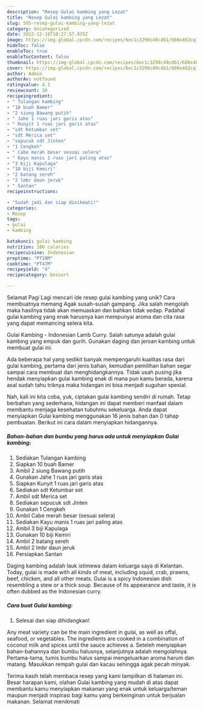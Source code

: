 ```yaml
---
description: "Resep Gulai kambing yang Lezat"
title: "Resep Gulai kambing yang Lezat"
slug: 595-resep-gulai-kambing-yang-lezat
category: Uncategorized
date: 2022-12-10T10:27:57.835Z
image: https://img-global.cpcdn.com/recipes/6ec1c3298c49cdb1/680x482cq70/gulai-kambing-foto-resep-utama.jpg
hideToc: false
enableToc: true
enableTocContent: false
thumbnail: https://img-global.cpcdn.com/recipes/6ec1c3298c49cdb1/680x482cq70/gulai-kambing-foto-resep-utama.jpg
cover: https://img-global.cpcdn.com/recipes/6ec1c3298c49cdb1/680x482cq70/gulai-kambing-foto-resep-utama.jpg
author: Admin
authorAv: notfound
ratingvalue: 4.1
reviewcount: 10
recipeingredient:
- " Tulangan kambing"
- "10 buah Bamer"
- "2 siung Bawang putih"
- " Jahe 1 ruas jari garis atas"
- " Kunyit 1 ruas jari garis atas"
- "sdt Ketumbar set"
- "sdt Merica set"
- "sepucuk sdt Jinten"
- "1 Cengkeh"
- " Cabe merah besar sesuai selera"
- " Kayu manis 1 ruas jari paling atas"
- "3 biji Kapulaga"
- "10 biji Kemiri"
- "2 batang sereh"
- "2 lmbr daun jeruk"
- " Santan"
recipeinstructions:

- "Sudah jadi dan siap dinikmati!"
categories:
- Resep
tags:
- gulai
- kambing

katakunci: gulai kambing 
nutrition: 106 calories
recipecuisine: Indonesian
preptime: "PT18M"
cooktime: "PT47M"
recipeyield: "4"
recipecategory: Dessert

---
```



Selamat Pagi Lagi mencari ide resep gulai kambing yang unik? Cara membuatnya memang Agak susah-susah gampang. Jika salah mengolah maka hasilnya tidak akan memuaskan dan bahkan tidak sedap. Padahal gulai kambing yang enak harusnya kan mempunyai aroma dan cita rasa yang dapat memancing selera kita.


Gulai Kambing - Indonesian Lamb Curry. Salah satunya adalah gulai kambing yang empuk dan gurih. Gunakan daging dan jeroan kambing untuk membuat gulai ini.

Ada beberapa hal yang sedikit banyak mempengaruhi kualitas rasa dari gulai kambing, pertama dari jenis bahan, kemudian pemilihan bahan segar sampai cara membuat dan menghidangkannya. Tidak usah pusing jika hendak menyiapkan gulai kambing enak di mana pun kamu berada, karena asal sudah tahu triknya maka hidangan ini bisa menjadi suguhan spesial.


Nah, kali ini kita coba, yuk, ciptakan gulai kambing sendiri di rumah. Tetap berbahan yang sederhana, hidangan ini dapat memberi manfaat dalam membantu menjaga kesehatan tubuhmu sekeluarga. Anda dapat menyiapkan Gulai kambing menggunakan 16 jenis bahan dan 0 tahap pembuatan. Berikut ini cara dalam menyiapkan hidangannya.

<!--inarticleads1-->

##### Bahan-bahan dan bumbu yang harus ada untuk menyiapkan Gulai kambing:

1. Sediakan  Tulangan kambing
1. Siapkan 10 buah Bamer
1. Ambil 2 siung Bawang putih
1. Gunakan  Jahe 1 ruas jari garis atas
1. Siapkan  Kunyit 1 ruas jari garis atas
1. Sediakan sdt Ketumbar set
1. Ambil sdt Merica set
1. Sediakan sepucuk sdt Jinten
1. Gunakan 1 Cengkeh
1. Ambil  Cabe merah besar (sesuai selera)
1. Sediakan  Kayu manis 1 ruas jari paling atas
1. Ambil 3 biji Kapulaga
1. Gunakan 10 biji Kemiri
1. Ambil 2 batang sereh
1. Ambil 2 lmbr daun jeruk
1. Persiapkan  Santan


Daging kambing adalah lauk istimewa dalam keluarga saya di Kelantan. Today, gulai is made with all kinds of meat, including squid, crab, prawns, beef, chicken, and all other meats. Gulai is a spicy Indonesian dish resembling a stew or a thick soup. Because of its appearance and taste, it is often dubbed as the Indonesian curry. 

<!--inarticleads2-->

##### Cara buat Gulai kambing:


1. Selesai dan siap dihidangkan!

Any meat variety can be the main ingredient in gulai, as well as offal, seafood, or vegetables. The ingredients are cooked in a combination of coconut milk and spices until the sauce achieves a. Seteleh menyiapkan bahan-bahannya dan bumbu halusnya, selanjutnya adalah mengolahnya. Pertama-tama, tumis bumbu halus sampai mengeluarkan aroma harum dan matang. Masukkan rempah gulai dan kacau sehingga agak pecah minyak. 

Terima kasih telah membaca resep yang kami tampilkan di halaman ini. Besar harapan kami, olahan Gulai kambing yang mudah di atas dapat membantu kamu menyiapkan makanan yang enak untuk keluarga/teman maupun menjadi inspirasi bagi kamu yang berkeinginan untuk berjualan makanan. Selamat menikmati
